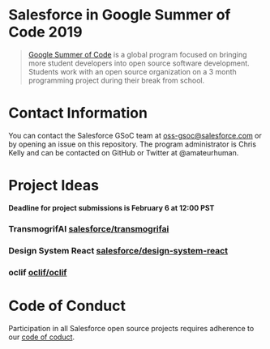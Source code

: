 # Salesforce in Google Summer of Code 2019

> [Google Summer of Code](https://summerofcode.withgoogle.com/) is a global program focused on bringing more student developers into open source software development. Students work with an open source organization on a 3 month programming project during their break from school.

# Contact Information

You can contact the Salesforce GSoC team at oss-gsoc@salesforce.com or by opening an issue on this repository. The program administrator is Chris Kelly and can be contacted on GitHub or Twitter at @amateurhuman.

# Project Ideas 

**Deadline for project submissions is February 6 at 12:00 PST**

### TransmogrifAI [salesforce/transmogrifai](https://github.com/salesforce/TransmogrifAI)

### Design System React [salesforce/design-system-react](https://github.com/salesforce/design-system-react)

### oclif [oclif/oclif](https://github.com/oclif/oclif)

# Code of Conduct

Participation in all Salesforce open source projects requires adherence to our [code of coduct](CODE_OF_CONDUCT.md).